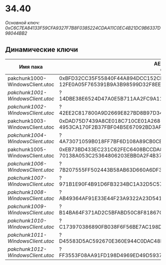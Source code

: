 # 34.40

###### Основной ключ: 0xC6C7EA84133F59CFA9327F7B8F0385224CDAA11C0EC4B21DC9B6337D98044BB2

## Динамические ключи

| Имя пака                          | AES Ключ</br>GUID                                                                                       | HiRes Текстуры |
|-----------------------------------|---------------------------------------------------------------------------------------------------------|----------------|
| pakchunk1000-WindowsClient.utoc   | 0xBFD32CC35F55840F44A894DCC152CB091BBCE5EE68FCD28FC388D084F4A1BFA1</br>12FE0A05F765391B9A3B98599D32F8EE | ✔️             |
| *pakchunk1001-WindowsClient.utoc* | ?</br>14DBE38E6524D47A0E5B711AA2FC9A11 																  | ✔️             |
| *pakchunk1002-WindowsClient.utoc* | ?</br>42EE2C817800A9D2669E827BD8B97D34 																  | ❌             |
| pakchunk1003-WindowsClient.utoc   | 0xDAD75D7439A8CE018C710CE01A2681691860D7B7A8A1A3FB730434EB2E1E3DA9</br>4953CA170F2B37FBF04B5E67092BD3AF | ✔️             |
| *pakchunk1004-WindowsClient.utoc* | ?</br>4A73071059B018FF7BF6D108A89CB0CE 																  | ✔️             |
| pakchunk1005-WindowsClient.utoc   | 0xEB73BD433EC231C62FEC6408BCCDA8D1F4BC30F09D296F22C5AD768881CF477D</br>70138A053C25364806203EBB0A2F4B37 | ✔️             |
| *pakchunk1006-WindowsClient.utoc* | ?</br>7B207555FF502443B58AB63D660A6DF3 																  | ✔️             |
| *pakchunk1007-WindowsClient.utoc* | ?</br>971B1E90F4B91D6FB3234BC1A32D5C57 																  | ❌             |
| *pakchunk1008-WindowsClient.utoc* | ?</br>AB49364AF91E33E44F23A9322A23D541 																  | ❌             |
| *pakchunk1009-WindowsClient.utoc* | ?</br>B14BA64F371AD2C5BFABD50C8F81867C 																  | ✔️             |
| *pakchunk1010-WindowsClient.utoc* | ?</br>C173970386890FB038F6F56BE7AC198D 																  | ✔️             |
| *pakchunk1011-WindowsClient.utoc* | ?</br>D45583D5AC592670E360E944C0DAC48F 																  | ❌             |
| *pakchunk1012-WindowsClient.utoc* | ?</br>FF3553F08AA91FD198D4969ED49D5937 																  | ❌             |
